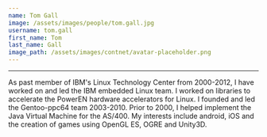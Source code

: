 ```yaml
---
name: Tom Gall
image: /assets/images/people/tom.gall.jpg
username: tom.gall
first_name: Tom
last_name: Gall
image_path: /assets/images/contnet/avatar-placeholder.png
---
```

---
As past member of IBM's Linux Technology Center from 2000-2012, I have worked on and led the IBM embedded Linux team. I worked on libraries to accelerate the PowerEN hardware accelerators for Linux. I founded and led the Gentoo-ppc64 team 2003-2010. Prior to 2000, I helped implement the Java Virtual Machine for the AS/400. My interests include android, iOS and the creation of games using OpenGL ES, OGRE and Unity3D.
